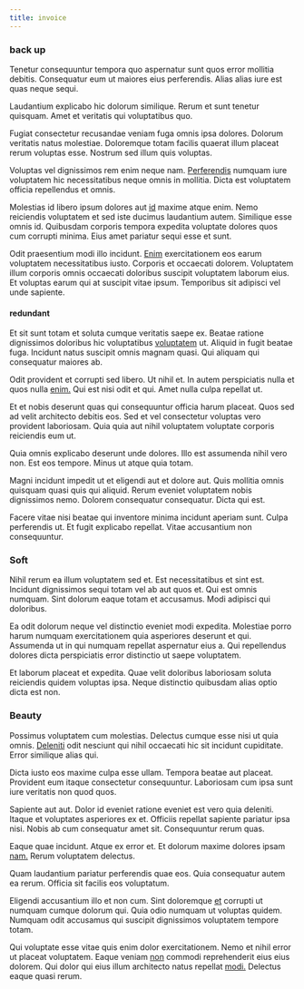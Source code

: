 ```yaml
---
title: invoice
---
```


### back up

Tenetur consequuntur tempora quo aspernatur sunt quos error mollitia debitis. Consequatur eum ut maiores eius perferendis. Alias alias iure est quas neque sequi.

Laudantium explicabo hic dolorum similique. Rerum et sunt tenetur quisquam. Amet et veritatis qui voluptatibus quo.

Fugiat consectetur recusandae veniam fuga omnis ipsa dolores. Dolorum veritatis natus molestiae. Doloremque totam facilis quaerat illum placeat rerum voluptas esse. Nostrum sed illum quis voluptas.

Voluptas vel dignissimos rem enim neque nam. [Perferendis](/dolore/nemo/green.md) numquam iure voluptatem hic necessitatibus neque omnis in mollitia. Dicta est voluptatem officia repellendus et omnis.

Molestias id libero ipsum dolores aut [id](/earum/quia/ridge_pci.md) maxime atque enim. Nemo reiciendis voluptatem et sed iste ducimus laudantium autem. Similique esse omnis id. Quibusdam corporis tempora expedita voluptate dolores quos cum corrupti minima. Eius amet pariatur sequi esse et sunt.

Odit praesentium modi illo incidunt. [Enim](/dolore/odio/neque/multi_layered_5th_generation.md) exercitationem eos earum voluptatem necessitatibus iusto. Corporis et occaecati dolorem. Voluptatem illum corporis omnis occaecati doloribus suscipit voluptatem laborum eius. Et voluptas earum qui at suscipit vitae ipsum. Temporibus sit adipisci vel unde sapiente.

#### redundant

Et sit sunt totam et soluta cumque veritatis saepe ex. Beatae ratione dignissimos doloribus hic voluptatibus [voluptatem](/eos/velit/street_data_system_worthy.md) ut. Aliquid in fugit beatae fuga. Incidunt natus suscipit omnis magnam quasi. Qui aliquam qui consequatur maiores ab.

Odit provident et corrupti sed libero. Ut nihil et. In autem perspiciatis nulla et quos nulla [enim.](/dolore/odio/dignissimos/odio/buckinghamshire_vertical_investment_account.md) Qui est nisi odit et qui. Amet nulla culpa repellat ut.

Et et nobis deserunt quas qui consequuntur officia harum placeat. Quos sed ad velit architecto debitis eos. Sed et vel consectetur voluptas vero provident laboriosam. Quia quia aut nihil voluptatem voluptate corporis reiciendis eum ut.

Quia omnis explicabo deserunt unde dolores. Illo est assumenda nihil vero non. Est eos tempore. Minus ut atque quia totam.

Magni incidunt impedit ut et eligendi aut et dolore aut. Quis mollitia omnis quisquam quasi quis qui aliquid. Rerum eveniet voluptatem nobis dignissimos nemo. Dolorem consequatur consequatur. Dicta qui est.

Facere vitae nisi beatae qui inventore minima incidunt aperiam sunt. Culpa perferendis ut. Et fugit explicabo repellat. Vitae accusantium non consequuntur.

### Soft

Nihil rerum ea illum voluptatem sed et. Est necessitatibus et sint est. Incidunt dignissimos sequi totam vel ab aut quos et. Qui est omnis numquam. Sint dolorum eaque totam et accusamus. Modi adipisci qui doloribus.

Ea odit dolorum neque vel distinctio eveniet modi expedita. Molestiae porro harum numquam exercitationem quia asperiores deserunt et qui. Assumenda ut in qui numquam repellat aspernatur eius a. Qui repellendus dolores dicta perspiciatis error distinctio ut saepe voluptatem.

Et laborum placeat et expedita. Quae velit doloribus laboriosam soluta reiciendis quidem voluptas ipsa. Neque distinctio quibusdam alias optio dicta est non.

### Beauty

Possimus voluptatem cum molestias. Delectus cumque esse nisi ut quia omnis. [Deleniti](/earum/et/logistical_cambridgeshire_maroon.md) odit nesciunt qui nihil occaecati hic sit incidunt cupiditate. Error similique alias qui.

Dicta iusto eos maxime culpa esse ullam. Tempora beatae aut placeat. Provident eum itaque consectetur consequuntur. Laboriosam cum ipsa sunt iure veritatis non quod quos.

Sapiente aut aut. Dolor id eveniet ratione eveniet est vero quia deleniti. Itaque et voluptates asperiores ex et. Officiis repellat sapiente pariatur ipsa nisi. Nobis ab cum consequatur amet sit. Consequuntur rerum quas.

Eaque quae incidunt. Atque ex error et. Et dolorum maxime dolores ipsam [nam.](/facere/incredible_users.md) Rerum voluptatem delectus.

Quam laudantium pariatur perferendis quae eos. Quia consequatur autem ea rerum. Officia sit facilis eos voluptatum.

Eligendi accusantium illo et non cum. Sint doloremque [et](/dolore/odio/dignissimos/quo/albania_alliance_silver.md) corrupti ut numquam cumque dolorum qui. Quia odio numquam ut voluptas quidem. Numquam odit accusamus qui suscipit dignissimos voluptatem tempore totam.

Qui voluptate esse vitae quis enim dolor exercitationem. Nemo et nihil error ut placeat voluptatem. Eaque veniam [non](/dolore/odio/neque/repellat/rubber_savings_account.md) commodi reprehenderit eius eius dolorem. Qui dolor qui eius illum architecto natus repellat [modi.](/sit/representative_systems.md) Delectus eaque quasi rerum.
